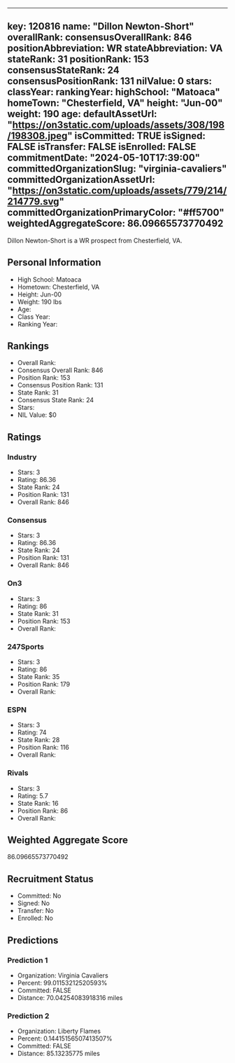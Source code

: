 ---
  key: 120816
  name: "Dillon Newton-Short"
  overallRank: 
  consensusOverallRank: 846
  positionAbbreviation: WR
  stateAbbreviation: VA
  stateRank: 31
  positionRank: 153
  consensusStateRank: 24
  consensusPositionRank: 131
  nilValue: 0
  stars: 
  classYear: 
  rankingYear: 
  highSchool: "Matoaca"
  homeTown: "Chesterfield, VA"
  height: "Jun-00"
  weight: 190
  age: 
  defaultAssetUrl: "https://on3static.com/uploads/assets/308/198/198308.jpeg"
  isCommitted: TRUE
  isSigned: FALSE
  isTransfer: FALSE
  isEnrolled: FALSE
  commitmentDate: "2024-05-10T17:39:00"
  committedOrganizationSlug: "virginia-cavaliers"
  committedOrganizationAssetUrl: "https://on3static.com/uploads/assets/779/214/214779.svg"
  committedOrganizationPrimaryColor: "#ff5700"
  weightedAggregateScore: 86.09665573770492
  ---
  
  Dillon Newton-Short is a WR prospect from Chesterfield, VA.
  
  ## Personal Information
  - High School: Matoaca
  - Hometown: Chesterfield, VA
  - Height: Jun-00
  - Weight: 190 lbs
  - Age: 
  - Class Year: 
  - Ranking Year: 
  
  ## Rankings
  - Overall Rank: 
  - Consensus Overall Rank: 846
  - Position Rank: 153
  - Consensus Position Rank: 131
  - State Rank: 31
  - Consensus State Rank: 24
  - Stars: 
  - NIL Value: $0
  
  ## Ratings
  
  ### Industry
  - Stars: 3
  - Rating: 86.36
  - State Rank: 24
  - Position Rank: 131
  - Overall Rank: 846
  
  ### Consensus
  - Stars: 3
  - Rating: 86.36
  - State Rank: 24
  - Position Rank: 131
  - Overall Rank: 846
  
  ### On3
  - Stars: 3
  - Rating: 86
  - State Rank: 31
  - Position Rank: 153
  - Overall Rank: 
  
  ### 247Sports
  - Stars: 3
  - Rating: 86
  - State Rank: 35
  - Position Rank: 179
  - Overall Rank: 
  
  ### ESPN
  - Stars: 3
  - Rating: 74
  - State Rank: 28
  - Position Rank: 116
  - Overall Rank: 
  
  ### Rivals
  - Stars: 3
  - Rating: 5.7
  - State Rank: 16
  - Position Rank: 86
  - Overall Rank: 
  
  ## Weighted Aggregate Score
  86.09665573770492
  
  ## Recruitment Status
  - Committed: No
  - Signed: No
  - Transfer: No
  - Enrolled: No
  
  
  
  ## Predictions
  
  ### Prediction 1
  - Organization: Virginia Cavaliers
  - Percent: 99.01153212520593%
  - Committed: FALSE
  - Distance: 70.04254083918316 miles
  
  ### Prediction 2
  - Organization: Liberty Flames
  - Percent: 0.14415156507413507%
  - Committed: FALSE
  - Distance: 85.13235775 miles
  
